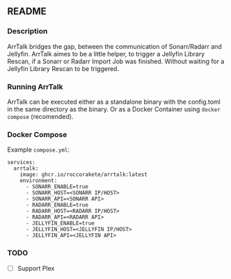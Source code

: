 ## README

### Description
ArrTalk bridges the gap, between the communication of Sonarr/Radarr and Jellyfin.
ArrTalk aimes to be a little helper, to trigger a Jellyfin Library Rescan, if a Sonarr or Radarr Import Job was finished. Without waiting for a Jellyfin Library Rescan to be triggered.

### Running ArrTalk

ArrTalk can be executed either as a standalone binary with the config.toml in the same directory as the binary.
Or as a Docker Container using `docker compose` (recomended).

### Docker Compose

Example `compose.yml`:

```
services:
  arrtalk:
    image: ghcr.io/roccorakete/arrtalk:latest
    environment:
      - SONARR_ENABLE=true
      - SONARR_HOST=<SONARR IP/HOST>
      - SONARR_API=<SONARR API>
      - RADARR_ENABLE=true
      - RADARR_HOST=<RADARR IP/HOST>
      - RADARR_API=<RADARR API>
      - JELLYFIN_ENABLE=true
      - JELLYFIN_HOST=<JELLYFIN IP/HOST>
      - JELLYFIN_API=<JELLYFIN API>
```
### TODO

- [ ] Support Plex